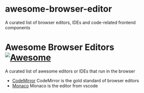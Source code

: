 # awesome-browser-editor
A curated list of browser editors, IDEs and code-related frontend components

# Awesome Browser Editors [![Awesome](https://cdn.rawgit.com/sindresorhus/awesome/d7305f38d29fed78fa85652e3a63e154dd8e8829/media/badge.svg)](https://github.com/sindresorhus/awesome)

A curated list of awesome editors or IDEs that run in the browser

- [CodeMirror](https://codemirror.net/) CodeMirror is the gold standard of browser editors
- [Monaco](https://microsoft.github.io/monaco-editor/) Monaco is the editor from vscode
